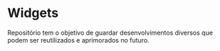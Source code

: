 # Widgets

Repositório tem o objetivo de guardar desenvolvimentos diversos que podem ser reutilizados e aprimorados no futuro.
